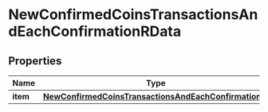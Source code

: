 

# NewConfirmedCoinsTransactionsAndEachConfirmationRData


## Properties

| Name | Type | Description | Notes |
|------------ | ------------- | ------------- | -------------|
|**item** | [**NewConfirmedCoinsTransactionsAndEachConfirmationRI**](NewConfirmedCoinsTransactionsAndEachConfirmationRI.md) |  |  |



